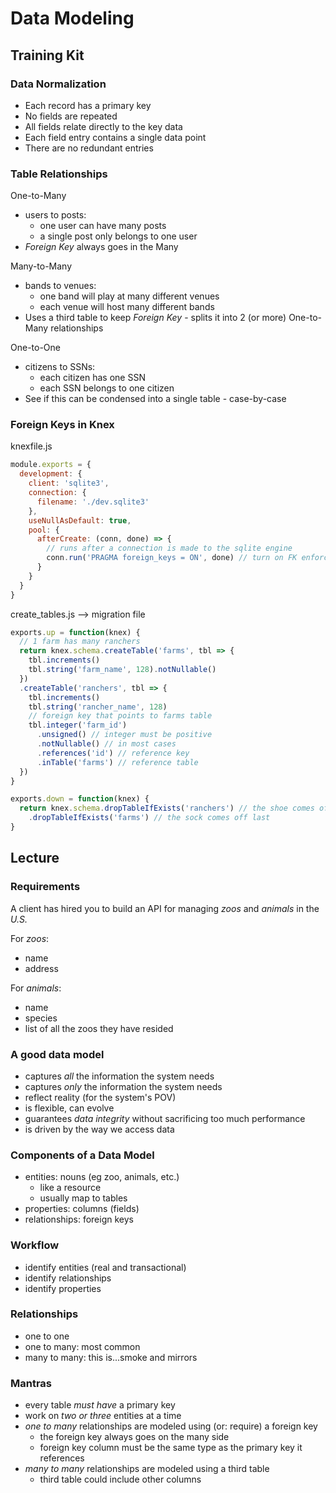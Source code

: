 # Data Modeling

## Training Kit

### Data Normalization

- Each record has a primary key
- No fields are repeated
- All fields relate directly to the key data
- Each field entry contains a single data point
- There are no redundant entries

### Table Relationships

One-to-Many

- users to posts:
  - one user can have many posts
  - a single post only belongs to one user
- *Foreign Key* always goes in the Many

Many-to-Many

- bands to venues:
  - one band will play at many different venues
  - each venue will host many different bands
- Uses a third table to keep *Foreign Key* - splits it into 2 (or more) One-to-Many relationships

One-to-One

- citizens to SSNs:
  - each citizen has one SSN
  - each SSN belongs to one citizen
- See if this can be condensed into a single table - case-by-case

### Foreign Keys in Knex

knexfile.js

```js
module.exports = {
  development: {
    client: 'sqlite3',
    connection: {
      filename: './dev.sqlite3'
    },
    useNullAsDefault: true,
    pool: {
      afterCreate: (conn, done) => {
        // runs after a connection is made to the sqlite engine
        conn.run('PRAGMA foreign_keys = ON', done) // turn on FK enforcement
      }
    }
  }
}
```

create_tables.js --> migration file

```js
exports.up = function(knex) {
  // 1 farm has many ranchers
  return knex.schema.createTable('farms', tbl => {
    tbl.increments()
    tbl.string('farm_name', 128).notNullable()
  })
  .createTable('ranchers', tbl => {
    tbl.increments()
    tbl.string('rancher_name', 128)
    // foreign key that points to farms table
    tbl.integer('farm_id')
      .unsigned() // integer must be positive
      .notNullable() // in most cases
      .references('id') // reference key
      .inTable('farms') // reference table
  })
}

exports.down = function(knex) {
  return knex.schema.dropTableIfExists('ranchers') // the shoe comes off first
    .dropTableIfExists('farms') // the sock comes off last
}
```

## Lecture

### Requirements

A client has hired you to build an API for managing _zoos_ and _animals_ in the _U.S._

For _zoos_:

- name
- address

For _animals_:

- name
- species
- list of all the zoos they have resided

### A good data model

- captures *all* the information the system needs
- captures *only* the information the system needs
- reflect reality (for the system's POV)
- is flexible, can evolve
- guarantees *data integrity* without sacrificing too much performance
- is driven by the way we access data

### Components of a Data Model

- entities: nouns (eg zoo, animals, etc.)
  - like a resource
  - usually map to tables
- properties: columns (fields)
- relationships: foreign keys

### Workflow

- identify entities (real and transactional)
- identify relationships
- identify properties

### Relationships

- one to one
- one to many: most common
- many to many: this is...smoke and mirrors

### Mantras

- every table *must have* a primary key
- work on *two or three* entities at a time
- *one to many* relationships are modeled using (or: require) a foreign key
  - the foreign key always goes on the many side
  - foreign key column must be the same type as the primary key it references
- *many to many* relationships are modeled using a third table
  - third table could include other columns
